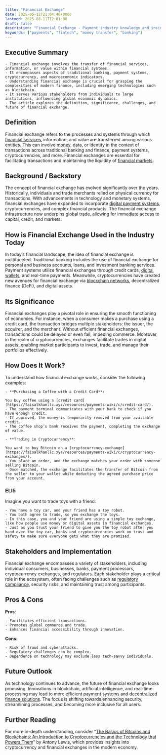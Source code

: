 ```yaml
---
title: "Financial Exchange"
date: 2025-05-12T21:04:46+0000
lastmod: 2025-08-11T12:01:00
draft: false
description: "Financial Exchange - Payment industry knowledge and insights"
keywords: ["payments", "fintech", "money transfer", "banking"]
---
```


## Executive Summary

 	- Financial exchange involves the transfer of financial services, information, or value within financial systems.
 	- It encompasses aspects of traditional banking, payment systems, cryptocurrency, and macroeconomic indicators.
 	- Understanding financial exchange is crucial for grasping the complexities of modern finance, including emerging technologies such as blockchain.
 	- It serves various stakeholders from individuals to large institutions, influencing global economic dynamics.
 	- The article explores the definition, significance, challenges, and future of financial exchange.

## Definition
Financial exchange refers to the processes and systems through which [financial services](https://faisalkhanllc.xyz/resources/payments-wiki/f/financial-services/), information, and value are transferred among various entities. This can involve [money](https://faisalkhanllc.xyz/resources/payments-wiki/c/currency/), data, or identity in the context of transactions across traditional banking and finance, payment systems, cryptocurrencies, and more. Financial exchanges are essential for facilitating transactions and maintaining the liquidity of [financial markets](https://faisalkhanllc.xyz/resources/payments-wiki/f/financial-markets/).
## Background / Backstory
The concept of financial exchange has evolved significantly over the years. Historically, individuals and trade merchants relied on physical currency for transactions. With advancements in technology and monetary systems, financial exchanges have expanded to incorporate [digital payment systems](https://faisalkhanllc.xyz/resources/payments-wiki/d/digital-payments/), cryptocurrencies, and complex financial products. The financial exchange infrastructure now underpins global trade, allowing for immediate access to capital, credit, and markets.
## How is Financial Exchange Used in the Industry Today
In today’s financial landscape, the idea of financial exchange is multifaceted. Traditional banking includes the use of financial exchange for personal and business accounts, loans, and investment banking services. Payment systems utilize financial exchanges through credit cards, [digital wallets](https://faisalkhanllc.xyz/resources/payments-wiki/d/digital-wallet/), and real-time payments. Meanwhile, cryptocurrencies have created new avenues for financial exchange via [blockchain networks](https://faisalkhanllc.xyz/resources/payments-wiki/b/blockchain/), decentralized finance (DeFi), and digital assets.
## Its Significance
Financial exchanges play a pivotal role in ensuring the smooth functioning of economies. For instance, when a consumer makes a purchase using a credit card, the transaction bridges multiple stakeholders: the issuer, the acquirer, and the merchant. Without efficient financial exchanges, transactions could be delayed or even fail, impeding commerce. Moreover, in the realm of cryptocurrencies, exchanges facilitate trades in digital assets, enabling market participants to invest, trade, and manage their portfolios effectively.
## How Does It Work?
To understand how financial exchange works, consider the following examples:

 	- **Purchasing a Coffee with a Credit Card**:

 	You buy coffee using a [credit card](https://faisalkhanllc.xyz/resources/payments-wiki/c/credit-card/).
 	- The payment terminal communicates with your bank to check if you have enough credit.
 	- If approved, the money is temporarily removed from your available credit.
 	- The coffee shop’s bank receives the payment, completing the exchange of value.

 	- **Trading in Cryptocurrency**:

 	You want to buy Bitcoin on a [cryptocurrency exchange](https://faisalkhanllc.xyz/resources/payments-wiki/c/cryptocurrency-exchanges/).
 	- You place an order, and the exchange matches your order with someone selling Bitcoin.
 	- Once matched, the exchange facilitates the transfer of Bitcoin from the seller to your wallet while deducting the agreed purchase price from your account.

### ELI5
Imagine you want to trade toys with a friend:

 	- You have a toy car, and your friend has a toy robot.
 	- You both agree to trade, so you exchange the toys.
 	- In this case, you and your friend are using a simple toy exchange, like how people use money or digital assets in financial exchanges.
 	- Just as you trust your friend to give you the toy robot after you hand over the toy car, banks and cryptocurrencies work on trust and safety to make sure everyone gets what they are promised.

## Stakeholders and Implementation
Financial exchange encompasses a variety of stakeholders, including individual consumers, businesses, banks, payment processors, cryptocurrency exchanges, and regulators. Each stakeholder plays a critical role in the ecosystem, often facing challenges such as [regulatory compliance](https://faisalkhanllc.xyz/resources/payments-wiki/f/financial-compliance/), security risks, and maintaining trust among participants.
## Pros & Cons
**Pros**:

 	- Facilitates efficient transactions.
 	- Promotes global commerce and trade.
 	- Enhances financial accessibility through innovation.

**Cons**:

 	- Risk of fraud and cyberattacks.
 	- Regulatory challenges can be complex.
 	- Dependence on technology may exclude less tech-savvy individuals.

## Future Outlook
As technology continues to advance, the future of financial exchange looks promising. Innovations in blockchain, artificial intelligence, and real-time processing may lead to more efficient payment systems and [decentralized finance solutions](https://faisalkhanllc.xyz/resources/payments-wiki/d/decentralized-finance-defi/). The focus is shifting towards enhancing security, streamlining processes, and becoming more inclusive for all users.
## Further Reading
For more in-depth understanding, consider “[The Basics of Bitcoins and Blockchains: An Introduction to Cryptocurrencies and the Technology that Powers Them](https://www.goodreads.com/book/show/40541157-the-basics-of-bitcoins-and-blockchains)” by Antony Lewis, which provides insights into cryptocurrency and financial exchanges in the modern economy.
